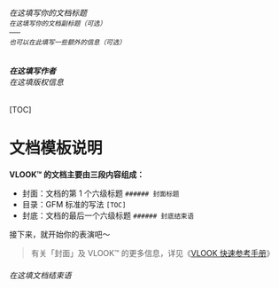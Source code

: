 ###### 在这填写你的文档标题<br><sup>在这填写你的文档副标题（可选）</sup><br>──<br><sup>也可以在此填写一些额外的信息（可选）</sup><br><br><br>**在这填写作者**<br>*在这填版权信息*

[TOC]

# 文档模板说明

**VLOOK™ 的文档主要由三段内容组成：**

- 封面：文档的第 1 个六级标题 `###### 封面标题`
- 目录：GFM 标准的写法 `[TOC]`
- 封底：文档的最后一个六级标题 `###### 封底结束语`

接下来，就开始你的表演吧～

>  有关「封面」及 VLOOK™ 的更多信息，详见《[VLOOK 快速参考手册](https://madmaxchow.github.io/VLOOK/index.html)》


###### 在这填文档结束语
